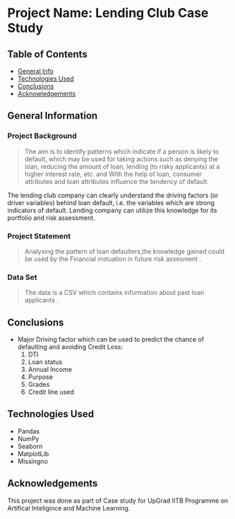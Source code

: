 # Project Name: Lending Club Case Study

## Table of Contents

- [General Info](#general-information)
- [Technologies Used](#technologies-used)
- [Conclusions](#conclusions)
- [Acknowledgements](#acknowledgements)


## General Information

### Project Background

> The aim is to identify patterns which indicate if a person is likely to default, which may be used for taking actions such as denying the loan, reducing the amount of loan, lending (to risky applicants) at a higher interest rate, etc. and With the help of loan, consumer attributes and loan attributes influence the tendency of default.

The lending club company can clearly understand the driving factors (or driver variables) behind loan default, i.e. the variables which are strong indicators of default. Lending company can utilize this knowledge for its portfolio and risk assessment. 


### Project Statement

> Analysing the pattern of loan defaulters,the knowledge gained could be used by the Financial instuation in future risk assesment .

### Data Set

> The data is a CSV which contains information about past loan applicants .

## Conclusions

- Major Driving factor which can be used to predict the chance of defaulting and avoiding Credit Loss:
  1. DTI
  2. Loan status
  3. Annual Income
  4. Purpose
  5. Grades
  6. Credit line used


## Technologies Used

- Pandas 
- NumPy 
- Seaborn 
- MatplotLib 
- Missingno

## Acknowledgements

This project was done as part of Case study for UpGrad IITB Programme on Artifical Inteligince and Machine Learning.
